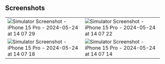 ## Screenshots



|   |  |
| ------------- | ------------- |
|  ![Simulator Screenshot - iPhone 15 Pro - 2024-05-24 at 14 07 29](https://github.com/LoritoTiago/appetizers/assets/58330997/865e1c7d-03fe-497a-bbe0-b8c78a151410)  | ![Simulator Screenshot - iPhone 15 Pro - 2024-05-24 at 14 07 22](https://github.com/LoritoTiago/appetizers/assets/58330997/d7ca4346-6752-474e-b0cc-a88a214016f9)  |
|  ![Simulator Screenshot - iPhone 15 Pro - 2024-05-24 at 14 07 18](https://github.com/LoritoTiago/appetizers/assets/58330997/b0766c59-b1b0-4edb-bfaa-fb4dedc56257)  |   ![Simulator Screenshot - iPhone 15 Pro - 2024-05-24 at 14 07 14](https://github.com/LoritoTiago/appetizers/assets/58330997/8111ecf1-9c90-49e7-8912-22939b71eed1) |
